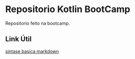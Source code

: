 # Repositorio Kotlin BootCamp
Repositorio feito na bootcamp. 
## Link Útil
[sintase basica markdown](https://www.markdownguide.org/)
